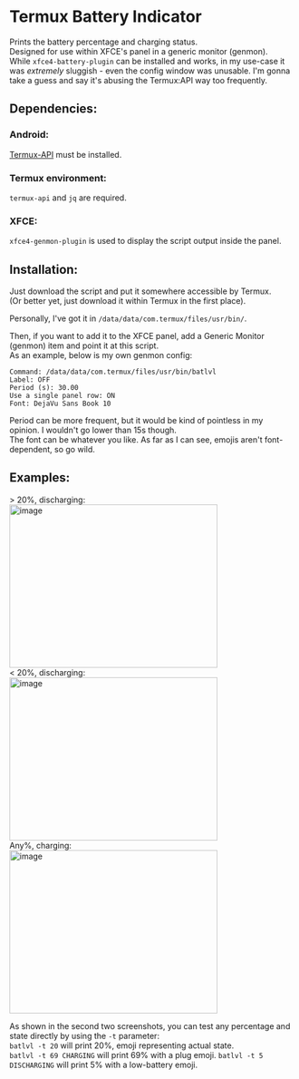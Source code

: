 # Termux Battery Indicator
Prints the battery percentage and charging status.<br />
Designed for use within XFCE's panel in a generic monitor (genmon).<br />
While `xfce4-battery-plugin` can be installed and works, in my use-case it was <i>extremely</i> sluggish - even the config window was unusable. I'm gonna take a guess and say it's abusing the Termux:API way too frequently.


## Dependencies:
### Android:
<a href="https://f-droid.org/en/packages/com.termux.api/">Termux-API</a> must be installed.
### Termux environment:
`termux-api` and `jq` are required.
### XFCE:
`xfce4-genmon-plugin` is used to display the script output inside the panel.

## Installation:
Just download the script and put it somewhere accessible by Termux.<br />
(Or better yet, just download it within Termux in the first place).

Personally, I've got it in `/data/data/com.termux/files/usr/bin/`.

Then, if you want to add it to the XFCE panel, add a Generic Monitor (genmon) item and point it at this script.<br />
As an example, below is my own genmon config:<br />
```
Command: /data/data/com.termux/files/usr/bin/batlvl
Label: OFF
Period (s): 30.00
Use a single panel row: ON
Font: DejaVu Sans Book 10
```
Period can be more frequent, but it would be kind of pointless in my opinion. I wouldn't go lower than 15s though.<br />
The font can be whatever you like. As far as I can see, emojis aren't font-dependent, so go wild.

## Examples:
\> 20%, discharging:<br />
<img width="367" height="288" alt="image" src="https://github.com/user-attachments/assets/d28d302a-7c95-4288-a7f8-933fb7311d42" />
<br />
< 20%, discharging:<br />
<img width="367" height="288" alt="image" src="https://github.com/user-attachments/assets/478f9740-cae0-4a4e-b945-28a964105644" />
<br />
Any%, charging:<br/>
<img width="367" height="288" alt="image" src="https://github.com/user-attachments/assets/600e0463-4664-4ac4-8683-47fae8cad216" />

As shown in the second two screenshots, you can test any percentage and state directly by using the `-t` parameter:<br />
`batlvl -t 20` will print 20%, emoji representing actual state.<br />
`batlvl -t 69 CHARGING` will print 69% with a plug emoji.
`batlvl -t 5 DISCHARGING` will print 5% with a low-battery emoji.
